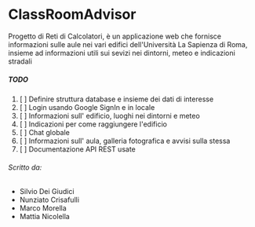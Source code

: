 # ClassRoomAdvisor
Progetto di Reti di Calcolatori, è un applicazione web che fornisce informazioni sulle aule nei vari edifici dell'Università La Sapienza di Roma, insieme ad informazioni utili sui sevizi nei dintorni, meteo e indicazioni stradali

##### TODO
1. [ ] Definire struttura database e insieme dei dati di interesse
2. [ ] Login usando Google SignIn e in locale
3. [ ] Informazioni sull' edificio, luoghi nei dintorni e meteo
4. [ ] Indicazioni per come raggiungere l'edificio
5. [ ] Chat globale
6. [ ] Informazioni sull' aula, galleria fotografica e avvisi sulla stessa   
7. [ ] Documentazione API REST usate

###### Scritto da:
* Silvio Dei Giudici
* Nunziato Crisafulli
* Marco Morella
* Mattia Nicolella
